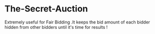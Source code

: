 # The-Secret-Auction
Extremely useful  for Fair Bidding .It keeps the bid amount of each bidder hidden from other bidders until it's time for results !
